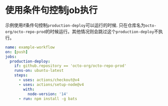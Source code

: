 # 使用条件句控制job执行
示例使用if条件句控制`production-deploy`可以运行的时候. 只在仓库名为`octo-org/octo-repo-prod`的时候运行。其他情况则会跳过这个`production-deploy`不执行。
``` yaml
name: example-workflow
on: [push]
jobs:
  production-deploy:
    if: github.repository == 'octo-org/octo-repo-prod'
    runs-on: ubuntu-latest
    steps:
      - uses: actions/checkout@v4
      - uses: actions/setup-node@v4
        with:
          node-version: '14'
      - run: npm install -g bats

```